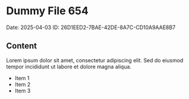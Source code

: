 # Dummy File 654

Date: 2025-04-03
ID: 26D1EED2-7BAE-42DE-8A7C-CD10A9AAE8B7

## Content

Lorem ipsum dolor sit amet, consectetur adipiscing elit.
Sed do eiusmod tempor incididunt ut labore et dolore magna aliqua.

* Item 1
* Item 2
* Item 3

